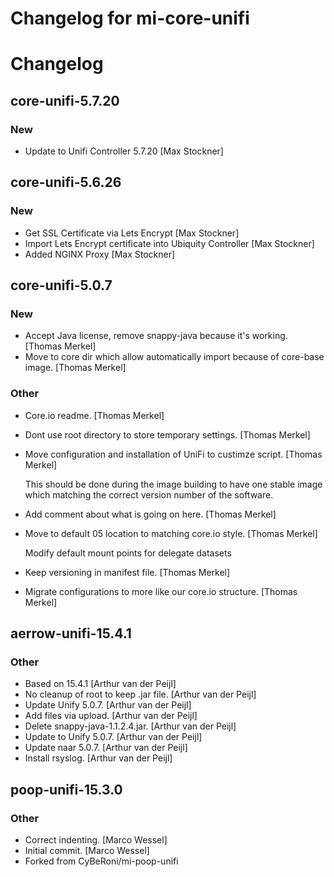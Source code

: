 # Changelog for mi-core-unifi

# Changelog

## core-unifi-5.7.20

### New

* Update to Unifi Controller 5.7.20 [Max Stockner]

## core-unifi-5.6.26

### New

* Get SSL Certificate via Lets Encrypt [Max Stockner]
* Import Lets Encrypt certificate into Ubiquity Controller [Max Stockner]
* Added NGINX Proxy [Max Stockner]

## core-unifi-5.0.7

### New

* Accept Java license, remove snappy-java because it&#x27;s working. [Thomas Merkel]
* Move to core dir which allow automatically import because of core-base image. [Thomas Merkel]

### Other

* Core.io readme. [Thomas Merkel]
* Dont use root directory to store temporary settings. [Thomas Merkel]
* Move configuration and installation of UniFi to custimze script. [Thomas Merkel]

  This should be done during the image building to have one stable image
  which matching the correct version number of the software.

* Add comment about what is going on here. [Thomas Merkel]
* Move to default 05 location to matching core.io style. [Thomas Merkel]

  Modify default mount points for delegate datasets

* Keep versioning in manifest file. [Thomas Merkel]
* Migrate configurations to more like our core.io structure. [Thomas Merkel]

## aerrow-unifi-15.4.1

### Other

* Based on 15.4.1 [Arthur van der Peijl]
* No cleanup of root to keep .jar file. [Arthur van der Peijl]
* Update Unify 5.0.7. [Arthur van der Peijl]
* Add files via upload. [Arthur van der Peijl]
* Delete snappy-java-1.1.2.4.jar. [Arthur van der Peijl]
* Update to Unify 5.0.7. [Arthur van der Peijl]
* Update naar 5.0.7. [Arthur van der Peijl]
* Install rsyslog. [Arthur van der Peijl]

## poop-unifi-15.3.0

### Other

* Correct indenting. [Marco Wessel]
* Initial commit. [Marco Wessel]
* Forked from CyBeRoni/mi-poop-unifi
